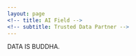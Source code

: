 ```yaml
---
layout: page
<!-- title: AI Field -->
<!-- subtitle: Trusted Data Partner -->
---
```


DATA IS BUDDHA.

<!-- Jostling and joyous,  
The whole world comes after profit;  
Racing and rioting,  
After profit the whole world goes!  
  
  
天下熙熙，皆为利来，天下壤壤，皆为利往。   -->

<!-- Founded by [NYU CUSP](http://cusp.nyu.edu/) Graduate. -->

<!-- 
My name is Inigo Montoya. I have the following qualities:

- I rock a great mustache
- I'm extremely loyal to my family

What else do you need?

### my history

To be honest, I'm having some trouble remembering right now, so why don't you just watch [my movie](http://en.wikipedia.org/wiki/The_Princess_Bride_%28film%29) and it will answer **all** your questions. -->